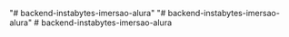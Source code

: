 "# backend-instabytes-imersao-alura" 
"# backend-instabytes-imersao-alura" 
#   b a c k e n d - i n s t a b y t e s - i m e r s a o - a l u r a  
 